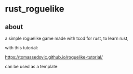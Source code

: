# rust_roguelike

## about

a simple roguelike game
made with tcod for rust, to learn rust,

with this tutorial:

<https://tomassedovic.github.io/roguelike-tutorial/>

can be used as a template
